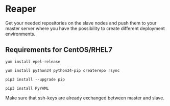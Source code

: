 # Reaper
Get your needed repositories on the slave nodes and push them to your master server where you have the possibility to create different deployment environments.

## Requirements for CentOS/RHEL7

    yum install epel-release

    yum install python34 python34-pip createrepo rsync  

    pip3 install --upgrade pip

    pip3 install PyYAML

Make sure that ssh-keys are already exchanged between master and slave.

